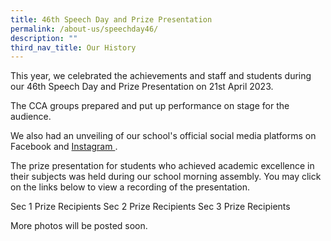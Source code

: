 ```yaml
---
title: 46th Speech Day and Prize Presentation
permalink: /about-us/speechday46/
description: ""
third_nav_title: Our History
---
```

This year, we celebrated the achievements and staff and students during our 46th Speech Day and Prize Presentation on 21st April 2023.

The CCA groups prepared and put up performance on stage for the audience.  

We also had an unveiling of our school's official social media platforms on Facebook and <a target="\_blank" href="https://instagram.com/bendemeer_secondary_official?igshid=YjNmNGQ3MDY=">Instagram </a><a>.
 


The prize presentation for students who achieved academic excellence in their subjects was held during our school morning assembly.  You may click on the links below to view a recording of the presentation.  

Sec 1 Prize Recipients
Sec 2 Prize Recipients
Sec 3 Prize Recipients


More photos will be posted soon.</a>